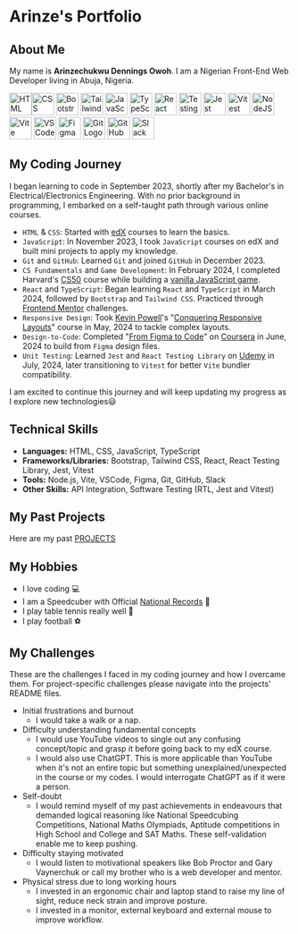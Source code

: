 # Arinze's Portfolio

## About Me

My name is **Arinzechukwu Dennings Owoh**. I am a Nigerian Front-End Web Developer living in Abuja, Nigeria.

<img src="https://cdn.jsdelivr.net/gh/devicons/devicon@latest/icons/html5/html5-original-wordmark.svg" alt="HTML Logo" width='40' height='40' /><img src="https://cdn.jsdelivr.net/gh/devicons/devicon@latest/icons/css3/css3-original-wordmark.svg" alt="CSS Logo" width='40' height='40' />
<img src="https://cdn.jsdelivr.net/gh/devicons/devicon@latest/icons/bootstrap/bootstrap-original.svg" alt="Bootstrap Logo" width='40' height='40'/>
<img src="https://cdn.jsdelivr.net/gh/devicons/devicon@latest/icons/tailwindcss/tailwindcss-original.svg" alt="Tailwind CSS Logo" width='40' height='40'/>
<img src="https://cdn.jsdelivr.net/gh/devicons/devicon@latest/icons/javascript/javascript-original.svg" alt="JavaScript Logo" width='40' height='40'/>
<img src="https://cdn.jsdelivr.net/gh/devicons/devicon@latest/icons/typescript/typescript-original.svg" alt="TypeScript Logo" width='40' height='40'/>
<img src="https://cdn.jsdelivr.net/gh/devicons/devicon@latest/icons/react/react-original.svg" alt="React Logo" width='40' height='40'/>
<img src="https://testing-library.com/img/octopus-64x64.png" alt="Testing Library Logo" width='40' height='40'/>
<img src="https://cdn.jsdelivr.net/gh/devicons/devicon@latest/icons/jest/jest-plain.svg" alt="Jest Logo" width='40' height='40'/>
<img src="https://cdn.jsdelivr.net/gh/devicons/devicon@latest/icons/vitest/vitest-original.svg" alt="Vitest Logo" width='40' height='40'/>
<img src="https://cdn.jsdelivr.net/gh/devicons/devicon@latest/icons/nodejs/nodejs-original-wordmark.svg" alt="NodeJS Logo" width='40' height='40'/>
<img src="https://cdn.jsdelivr.net/gh/devicons/devicon@latest/icons/vitejs/vitejs-original.svg" alt="Vite Logo" width='40' height='40'/>
<img src="https://cdn.jsdelivr.net/gh/devicons/devicon@latest/icons/vscode/vscode-original.svg" alt="VSCode Logo" width='40' height='40'/>
<img src="https://cdn.jsdelivr.net/gh/devicons/devicon@latest/icons/figma/figma-original.svg" alt="Figma Logo" width='40' height='40'/>
<img src="https://cdn.jsdelivr.net/gh/devicons/devicon@latest/icons/git/git-original.svg" alt="Git Logo" width='40' height='40'/>
<img src="https://cdn.jsdelivr.net/gh/devicons/devicon@latest/icons/github/github-original.svg" alt="GitHub Logo" width='40' height='40'/>
<img src="https://cdn.jsdelivr.net/gh/devicons/devicon@latest/icons/slack/slack-original.svg" alt="Slack Logo" width='40' height='40'/>

## My Coding Journey

I began learning to code in September 2023, shortly after my Bachelor's in Electrical/Electronics Engineering. With no prior background in programming, I embarked on a self-taught path through various online courses.
- `HTML` & `CSS`: Started with [edX](https://www.edx.org/) courses to learn the basics.
- `JavaScript`: In November 2023, I took `JavaScript` courses on edX and built mini projects to apply my knowledge.
- `Git` and `GitHub`: Learned `Git` and joined `GitHub` in December 2023.
- `CS Fundamentals` and `Game Development`: In February 2024, I completed Harvard's [CS50](https://www.edx.org/learn/computer-science/harvard-university-cs50-s-introduction-to-computer-science) course while building a [vanilla JavaScript game](https://github.com/ArinzeGit/Bouncing-Battle-Game).
- `React` and `TypeScript`: Began learning `React` and `TypeScript` in March 2024, followed by `Bootstrap` and `Tailwind CSS`. Practiced through [Frontend Mentor](https://www.frontendmentor.io/) challenges.
- `Responsive Design`: Took [Kevin Powell](https://www.youtube.com/@KevinPowell)'s "[Conquering Responsive Layouts](https://courses.kevinpowell.co/conquering-responsive-layouts)" course in May, 2024 to tackle complex layouts.
- `Design-to-Code`: Completed "[From Figma to Code](https://www.coursera.org/learn/from-figma-to-code)" on [Coursera](https://www.coursera.org/) in June, 2024 to build from `Figma` design files.
- `Unit Testing`: Learned `Jest` and `React Testing Library` on [Udemy](https://www.udemy.com/) in July, 2024, later transitioning to `Vitest` for better `Vite` bundler compatibility.

I am excited to continue this journey and will keep updating my progress as I explore new technologies😃

## Technical Skills

- **Languages:** HTML, CSS, JavaScript, TypeScript
- **Frameworks/Libraries:** Bootstrap, Tailwind CSS, React, React Testing Library, Jest, Vitest
- **Tools:** Node.js, Vite, VSCode, Figma, Git, GitHub, Slack
- **Other Skills:** API Integration, Software Testing (RTL, Jest and Vitest)

## My Past Projects

Here are my past [PROJECTS](projects)

## My Hobbies

- I love coding 💻
- I am a Speedcuber with Official [National Records](https://www.worldcubeassociation.org/persons/2019OWOH01) 🧠
- I play table tennis really well 🏓
- I play football ⚽

## My Challenges

These are the challenges I faced in my coding journey and how I overcame them. For project-specific challenges please navigate into the projects' README files.

- Initial frustrations and burnout
  - I would take a walk or a nap.
- Difficulty understanding fundamental concepts
  - I would use YouTube videos to single out any confusing concept/topic and grasp it before going back to my edX course.
  - I would also use ChatGPT. This is more applicable than YouTube when it's not an entire topic but something unexplained/unexpected in the course or my codes. I would interrogate ChatGPT as if it were a person.
- Self-doubt
  - I would remind myself of my past achievements in endeavours that demanded logical reasoning like National Speedcubing Competitions, National Maths Olympiads, Aptitude competitions in High School and College and SAT Maths. These self-validation enable me to keep pushing.
- Difficulty staying motivated
  - I would listen to motivational speakers like Bob Proctor and Gary Vaynerchuk or call my brother who is a web developer and mentor.
- Physical stress due to long working hours
  - I invested in an ergonomic chair and laptop stand to raise my line of sight, reduce neck strain and improve posture.
  - I invested in a monitor, external keyboard and external mouse to improve workflow.
